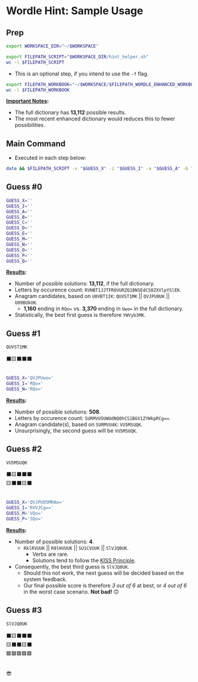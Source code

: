 # Wordle Hint: Sample Usage

## Prep
```sh
export WORKSPACE_DIR="~/$WORKSPACE"

export FILEPATH_SCRIPT="$WORKSPACE_DIR/hint_helper.sh"
wc -l $FILEPATH_SCRIPT
```

* This is an optional step, if you intend to use the `-f` flag.
```sh
export FILEPATH_WORKBOOK="~/$WORKSPACE/$FILEPATH_WORDLE_ENHANCED_WORKBOOK"
wc -l $FILEPATH_WORKBOOK
```

<b><u>Important Notes</u>:</b><br>
* The full dictionary has **13,112** possible results.
* The most recent enhanced dictionary would reduces this to fewer possibilities.



## Main Command
* Executed in each step below:
```sh
date && $FILEPATH_SCRIPT -x "$GUESS_X" -i "$GUESS_I" -a "$GUESS_A" -b "$GUESS_B" -c "$GUESS_C" -d "$GUESS_D" -e "$GUESS_E" -m "$GUESS_M" -n "$GUESS_N" -o "$GUESS_O" -p "$GUESS_P" -q "$GUESS_Q" -f $FILEPATH_WORKBOOK
```


## Guess \#0
```sh
GUESS_X=''
GUESS_I=''
GUESS_A=''
GUESS_B=''
GUESS_C=''
GUESS_D=''
GUESS_E=''
GUESS_M=''
GUESS_N=''
GUESS_O=''
GUESS_P=''
GUESS_Q=''
```

<b><u>Results</u>:</b><br>
* Number of possible solutions: **13,112**, if the full dictionary.
* Letters by occurence count: `RVNBT1JJTFROVURZQ1BNSEdCS0ZXVlpYSlEK`.
* Anagram candidates, based on `U0VBT1IK`: `QUVST1MK` || `QVJPU0UK` || `U09BUkUK`.
  -  **1,160** ending in `RQo=` vs.  **3,370** ending in `Uwo=` in the full dictionary.
* Statistically, the best first guess is therefore `YWVyb3MK`.



## Guess \#1
```sh
QUVST1MK
```

⬛🟨⬛⬛⬛<br><br>

```sh
GUESS_X='QVJPUwo='
GUESS_I='RQo='
GUESS_N='RQo='
```

<b><u>Results</u>:</b><br>
* Number of possible solutions: **508**.
* Letters by occurence count: `SURMVU5UWUdNQ0hCS1BGV1ZYWkpRCg==`.
* Anagram candidate(s), based on `SURMVU4K`: `VU5MSUQK`.
* Unsurprisingly, the second guess will be `VU5MSUQK`.



## Guess \#2
```sh
VU5MSUQK
```

⬛🟨⬛⬛⬛<br>
🟨⬛⬛🟨⬛<br><br>

```sh
GUESS_X='QVJPU05MRAo='
GUESS_I='RVVJCg=='
GUESS_M='VQo='
GUESS_P='SQo='
```

<b><u>Results</u>:</b><br>
* Number of possible solutions: **4**.
  - `RklRVUUK` || `R0lHVUUK` || `SU1CVUUK` || `SlVJQ0UK`.
    - Verbs are rare.
    - Solutions tend to follow the [KISS Principle](https://www.techopedia.com/definition/20262/keep-it-simple-stupid-principle-kiss-principle).
* Consequently, the best third guess is `SlVJQ0UK`.
  - Should this not work, the next guess will be decided based on the system feedback.
  - Our final possible score is therefore _3 out of 6_ at best, or _4 out of 6_ in the worst case scenario. **Not bad!** 🙃


## Guess \#3
```sh
SlVJQ0UK
```

⬛🟨⬛⬛⬛<br>
🟨⬛⬛🟨⬛<br>
🟩🟩🟩🟩🟩<br><br>



😎
